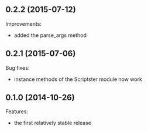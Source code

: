 ## 0.2.2 (2015-07-12)

Improvements:

  - added the parse_args method

## 0.2.1 (2015-07-06)

Bug fixes:

  - instance methods of the Scriptster module now work

## 0.1.0 (2014-10-26)

Features:

  - the first relatively stable release

